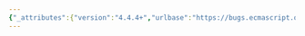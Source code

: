```yaml
---
{"_attributes":{"version":"4.4.4+","urlbase":"https://bugs.ecmascript.org/","maintainer":"dherman@mozilla.com"},"bug":{"bug_id":1886,"creation_ts":"2013-09-02 02:35:00 -0700","short_desc":"15.8.2.31: Spurious \"No\" in header","delta_ts":"2013-09-06 14:10:22 -0700","product":"Draft for 6th Edition","component":"editorial issue","version":"Rev 17: August 23, 2013 Draft","rep_platform":"All","op_sys":"All","bug_status":"RESOLVED","resolution":"FIXED","priority":"Normal","bug_severity":"normal","everconfirmed":true,"reporter":{"uid":"andrebargull","name":"André Bargull"},"assigned_to":{"uid":"allen","name":"Allen Wirfs-Brock"},"long_desc":[{"commentid":5300,"comment_count":0,"who":{"uid":"andrebargull","name":"André Bargull"},"bug_when":"2013-09-02 02:35:54 -0700","thetext":"15.8.2.31 Math.sign(x), Remove \"No\" in header"},{"commentid":5318,"comment_count":1,"who":{"uid":"allen","name":"Allen Wirfs-Brock"},"bug_when":"2013-09-06 14:10:22 -0700","thetext":"fixed in rev18 draft\n\n20.2.2.28"}]}}
---
```


